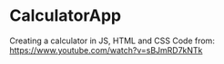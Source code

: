 # CalculatorApp

Creating a calculator in JS, HTML and CSS
Code from: https://www.youtube.com/watch?v=sBJmRD7kNTk
